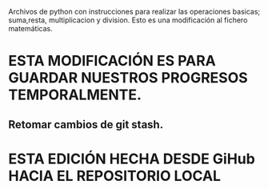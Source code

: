 Archivos de python con instrucciones para realizar las operaciones basicas; suma,resta, multiplicacion y division.
Esto es una modificación al fichero matemáticas.
# ESTA MODIFICACIÓN ES PARA GUARDAR NUESTROS PROGRESOS TEMPORALMENTE.
## Retomar cambios de git stash.

# ESTA EDICIÓN HECHA DESDE GiHub HACIA EL REPOSITORIO LOCAL 
